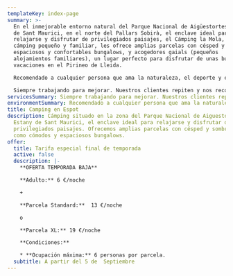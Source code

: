 ```yaml
---
templateKey: index-page
summary: >-
  En el inmejorable entorno natural del Parque Nacional de Aigüestortes y Estany
  de Sant Maurici, en el norte del Pallars Sobirà, el enclave ideal para
  relajarse y disfrutar de privilegiados paisajes, el Cámping la Mola, un
  cámping pequeño y familiar, les ofrece amplias parcelas con césped y sombra,
  espaciosos y confortables bungalows, y acogedores gaials (pequeños
  alojamientos familiares), un lugar perfecto para disfrutar de unas buenas
  vacaciones en el Pirineo de Lleida.

  Recomendado a cualquier persona que ama la naturaleza, el deporte y el silencio.

  Siempre trabajando para mejorar. Nuestros clientes repiten y nos recomiendan.
servicesSummary: Siempre trabajando para mejorar. Nuestros clientes repiten y nos recomiendan
environmentSummary: Recomendado a cualquier persona que ama la naturaleza, el deporte y el silencio
title: Camping en Espot
description: Cámping situado en la zona del Parque Nacional de Aiguestortes i
  Estany de Sant Maurici, el enclave ideal para relajarse y disfrutar de
  privilegiados paisajes. Ofrecemos amplias parcelas con césped y sombra, así
  como cómodos y espaciosos bungalows.
offer:
  title: Tarifa especial final de temporada
  active: false
  description: |-
    **O﻿FERTA TEMPORADA BAJA**

    **A﻿dulto:** 6 €/noche  

    +﻿

    **Parcela Standard:**  13 €/noche

    o﻿

    **Parcela XL:** 19 €/noche

    **Condiciones:**

    * **Ocupación máxima:** 6 personas por parcela.
  subtitle: A partir del 5 de  Septiembre
---
```

